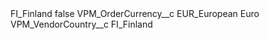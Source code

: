 <?xml version="1.0" encoding="UTF-8"?>
<CustomMetadata xmlns="http://soap.sforce.com/2006/04/metadata" xmlns:xsi="http://www.w3.org/2001/XMLSchema-instance" xmlns:xsd="http://www.w3.org/2001/XMLSchema">
    <label>FI_Finland</label>
    <protected>false</protected>
    <values>
        <field>VPM_OrderCurrency__c</field>
        <value xsi:type="xsd:string">EUR_European Euro</value>
    </values>
    <values>
        <field>VPM_VendorCountry__c</field>
        <value xsi:type="xsd:string">FI_Finland</value>
    </values>
</CustomMetadata>
